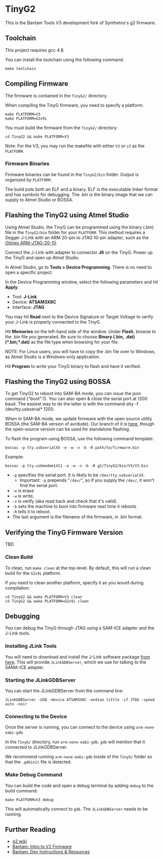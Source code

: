 # TinyG2

This is the Bantam Tools V3 development fork of Synthetos's g2 firmware.

## Toolchain

This project requires gcc 4.8.

You can install the toolchain using the following command:

```
make toolchain
```

## Compiling Firmware

The firmware is contained in the `TinyG2/` directory.

When compiling the TinyG firmware, you need to specify a platform:

```
make PLATFORM=V3
make PLATFORM=G2v9i
```

You must build the firmware from the `TinyG2/` directory:

```
cd TinyG2 && make PLATFORM=V3
```

Note: For the V3, you may run the makefile with either `V3` or `v3` as the `PLATFORM`.

### Firmware Binaries

Firmware binaries can be found in the `TinyG2/bin` folder. Output is organized by `PLATFORM`.

The build puts both an ELF and a binary. ELF is the executable linker format and has symbols for debugging. The .bin is the binary image that we can supply to Atmel Studio or BOSSA.

## Flashing the TinyG2 using Atmel Studio

Using Atmel Studio, the TinyG can be programmed using the binary (.bin) file in the `TinyG2/bin` folder for your `PLATFORM`.  This method requires a Segger J-Link with an ARM 20-pin to JTAG 10-pin adapter, such as the [Olimex ARM-JTAG-20-10](https://www.digikey.com/products/en?keywords=ARM-JTAG-20-10%09).

Connect the J-Link with adapter to connector **J6** on the TinyG.  Power up the TinyG and open up Atmel Studio.

In Atmel Studio, go to **Tools > Device Programming**.  There is no need to open a specific project.

In the Device Programming window, select the following parameters and hit **Apply**:
* Tool: **J-Link**
* Device: **ATSAM3X8C**
* Interface: **JTAG**

You may hit **Read** next to the Device Signature or Target Voltage to verify your J-Link is properly connected to the TinyG.

Hit **Memories** on the left-hand side of the window.  Under **Flash**, browse to the .bin file you generated.  Be sure to choose **Binary (.bin, .dat) (\*.bin;\*.dat)** as the file type when browsing for your file.

NOTE: For Linux users, you will have to copy the .bin file over to Windows, as Atmel Studio is a Windows-only application.

Hit **Program** to write your TinyG binary to flash and have it verified.

## Flashing the TinyG2 using BOSSA

To get TinyG2 to reboot into SAM-BA mode, you can issue the json command {"boot":1}.  You can also open & close the serial port at 1200 baud.  The easiest way to do the latter is with the command stty -f /dev/tty.usbserial* 1200.

When in SAM-BA mode, we update firmware with the open source utility BOSSA (the SAM-BA version of avrdude).  Our branch of it is [here](https://github.com/omco/bossa/tree/arduino), though the open-source version can be used for standalone flashing.

To flash the program using BOSSA, use the following command template:

```
bossac -p tty.usbserialXX -e -w -v -b -R path/to/firmware.bin
```

Example:

```
bossac -p tty.usbmodem1411 -e -w -v -b -R g2/TinyG2/bin/V3/V3.bin
```

* `-p` specifies the serial port.  It is likely to be `/dev/tty.usbserialXX`.
	* Important: `-p` prepends "`/dev/`", so if you supply the `/dev/`, it won't find the serial port.
* `-e` is erase
* `-w` is write,
* `-v` is verify (aka read back and check that it's valid).
* `-b` sets the machine to boot into firmware next time it reboots
* `-R` tells it to reboot.
* The last argument is the filename of the firmware, in .bin format.

## Verifying the TinyG Firmware Version
TBD

### Clean Build

To clean, run `make clean` at the top-level. By default, this will run a clean build for the `G2v9i` platform.

If you need to clean another platform, specify it as you would during compilation:

```
cd TinyG2 && make PLATFORM=V3 clean
cd TinyG2 && make PLATFORM=G2v9i clean
```

## Debugging

You can debug the TinyG through JTAG using a SAM-ICE adapter and the J-Link tools.

### Installing JLink Tools

You will need to download and install the J-Link software package [from here](https://www.segger.com/downloads/jlink/). This will provide `JLinkGDBServer`, which we use for talking to the SAMA-ICE adapter.

### Starting the JLinkGDBServer

You can start the JLinkGDBServer from the command line:

```
JLinkGDBServer -USB -device ATSAM3X8C -endian little -if JTAG -speed auto -noir
```

### Connecting to the Device

Once the server is running, you can connect to the device using `arm-none-eabi-gdb`.

In the `TinyG/` directory, run `arm-none-eabi-gdb`. `gdb` will mention that it connected to JLinkGDBServer.

We recommend running `arm-none-eabi-gdb` inside of the `TinyG/` folder so that the `.gdbinit` file is detected.

### Make Debug Command

You can build the code and open a debug terminal by adding `debug` to the build command:

```
make PLATFORM=V3 debug
```

This will automatically connect to `gdb`. The `JLinkGDBServer` needs to be running.

## Further Reading

* [g2 wiki](https://github.com/bantamtools/g2/wiki)
* [Bantam: Intro to V2 Firmware](https://sites.google.com/a/othermachine.co/software/dev-instructions-and-resources/intro-to-firmware?pli=1)
* [Bantam: Dev Instructions & Resources](https://sites.google.com/a/othermachine.co/software/dev-instructions-and-resources/)
